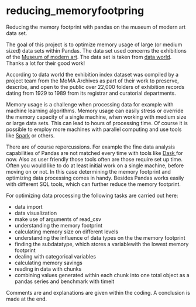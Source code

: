 # reducing_memoryfootpring
Reducing the memory footprint with pandas on the museum of modern art data set.

<p>
The goal of this project is to optimize memory usage of large (or medium sized) data sets within Pandas. The data set used concerns the exhibitions of the <a href="https://www.moma.org/">Museum of modern art</a>. The data set is taken from <a href="https://data.world/moma/exhibitions">data world</a>. Thanks a lot for their good work!
</p> 

<p>
According to data world the exhibition index dataset was compiled by a project team from the MoMA Archives as part of their work to preserve, describe, and open to the public over 22,000 folders of exhibition records dating from 1929 to 1989 from its registrar and curatorial departments.            
<p>

<p>
Memory usage is a challenge when processing data for example with machine
learning algorithms. Memory usage can easily stress or override the 
memory capacity of a single machine, when working with medium size or large data sets. This can lead to hours of processing time. Of course it is possible to employ more machines with parallel computing and use tools like <a href="https://spark.apache.org/"> Spark</a> or others.</p>
    
<p>
There are of course repercussions. For example the
fine data analysis capabilities of Pandas are not matched every time 
with tools like <a href="https://dask.org/">Dask </a> for now. Also
as user friendly those tools often are those require set up time. Often you would like to do at least initial work on a single machine, before moving on or not. In this case determining the memory footprint and optimizing data processing comes in handy. 
Besides Pandas works easily with different SQL tools, which can
further reduce the memory footprint.
</p>

<p>
For optimizing data processing the following tasks are carried out here:
</p>

<ul>

<li>data import</li>
<li>data visualization</li>
<li>make use of arguments of read_csv</li>  
<li>understanding the memory footprint</li>
<li>calculating memory size on different levels</li>
<li>understanding the influence of data types on the the memory footprint</li>  
<li>finding the subdatatype, which stores a variablewith the lowest memory footprint</li>
<li>dealing with categorical variables</li>
<li>calculating memory savings</li>
<li>reading in data with chunks</li>
<li>combining values generated within each chunk into one total object as a pandas series and benchmark with timeit</li>

</ul>
    
<p>
Comments are and explanations are given within the coding.
A conclusion is made at the end.
</p> 

